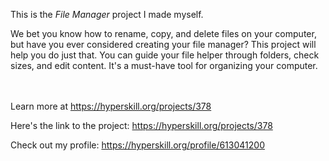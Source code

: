This is the *File Manager* project I made myself.


<p>We bet you know how to rename, copy, and delete files on your computer, but have you ever considered creating your file manager? This project will help you do just that. You can guide your file helper through folders, check sizes, and edit content. It's a must-have tool for organizing your computer.</p><br/><br/>Learn more at <a href="https://hyperskill.org/projects/378?utm_source=ide&utm_medium=ide&utm_campaign=ide&utm_content=project-card">https://hyperskill.org/projects/378</a>

Here's the link to the project: https://hyperskill.org/projects/378

Check out my profile: https://hyperskill.org/profile/613041200